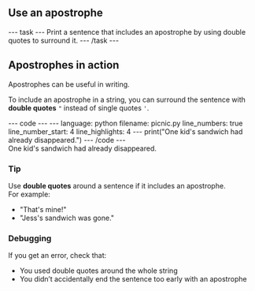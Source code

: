 <h2 class="c-project-heading--task">Use an apostrophe</h2>
--- task ---
Print a sentence that includes an apostrophe by using double quotes to surround it.
--- /task ---

<h2 class="c-project-heading--explainer">Apostrophes in action</h2>

Apostrophes can be useful in writing.

To include an apostrophe in a string, you can surround the sentence with **double quotes** `"` instead of single quotes `'`.

<div class="c-project-code">
--- code ---
---
language: python
filename: picnic.py
line_numbers: true
line_number_start: 4
line_highlights: 4
---
print("One kid's sandwich had already disappeared.")
--- /code ---
</div>

<div class="c-project-output">
One kid's sandwich had already disappeared.
</div>

<div class="c-project-callout c-project-callout--tip">

### Tip

Use **double quotes** around a sentence if it includes an apostrophe.<br />
For example:<br />
- "That's mine!"<br />
- "Jess's sandwich was gone."

</div>

<div class="c-project-callout c-project-callout--debug">

### Debugging

If you get an error, check that:<br />
- You used double quotes around the whole string<br />
- You didn’t accidentally end the sentence too early with an apostrophe

</div>
